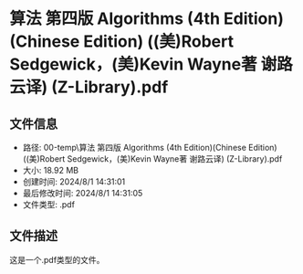 ﻿# 算法 第四版 Algorithms (4th Edition)(Chinese Edition) ((美)Robert Sedgewick，(美)Kevin Wayne著  谢路云译) (Z-Library).pdf

## 文件信息
- 路径: 00-temp\算法 第四版 Algorithms (4th Edition)(Chinese Edition) ((美)Robert Sedgewick，(美)Kevin Wayne著  谢路云译) (Z-Library).pdf
- 大小: 18.92 MB
- 创建时间: 2024/8/1 14:31:01
- 最后修改时间: 2024/8/1 14:31:05
- 文件类型: .pdf

## 文件描述
这是一个.pdf类型的文件。

